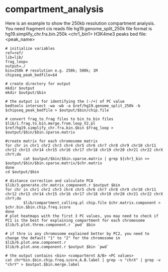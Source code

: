 # compartment_analysis
Here is an example to show the 250kb resolution compartment analysis.
You need fragment cis reads file <frag1> <frag2> <reads>
hg19.genome_split_250k file format is <chr1> <start> <end> <bin1>
hg19.simplify_chr.fra.bin.250k <frag1> <chr1_bin1>
H3K4me3 peaks bed file: <chr> <start> <end> <peak_name>
```
# initialize variables
ref=ref/
lib=lib/
frag_loop=
output=./
bin=250k # resolution e.g. 250k; 500k; 1M
chipseq_peak_bedfile=$4

# create directory for output
mkdir $output
mkdir $output/$bin

# the output is for identifying the (-/+) of PC value
bedtools intersect -wa -wb -a $ref/hg19.genome_split_250k -b $chipseq_peak_bedfile > $output/$bin/chip.file

# convert frag_to_frag files to bin_to_bin files
$lib/1.frag.to.bin.merge.from.loop_V2.pl $ref/hg19.simplify_chr.fra.bin.$bin $frag_loop > $output/$bin/$bin.sparse.matrix

#create matrix for each chromosome matrix
for chr in chr1 chr2 chr3 chr4 chr5 chr6 chr7 chr8 chr9 chr10 chr11 chr12 chr13 chr14 chr15 chr16 chr17 chr18 chr19 chr20 chr21 chr22 chrX chrY;do
        cat $output/$bin/$bin.sparse.matrix | grep ${chr}_bin >> $output/$bin/$bin.sparse.matrix/$chr.matrix
done
cd $output/$bin

# distance correction and calculate PCA
$lib/3.generate.chr.matrix_component.r $output $bin
for chr in chr1 chr2 chr3 chr4 chr5 chr6 chr7 chr8 chr9 chr10 chr11 chr12 chr13 chr14 chr15 chr16 chr17 chr18 chr19 chr20 chr21 chr22 chrX chrY;do
        $lib/compartment_calling.pl chip.file $chr.matrix.component > $chr.bin.$bin.chip.freq.score
done
# plot heatmaps with the first 3 PC values, you may need to check if PC1 is the best for explaining compartment for each chromosome
$lib/5.plot.three.component.r `pwd` $bin

# if thre is any chromosome explained better by PC2, you need to change the default "1" to "2" for the chromosome in $lib/6.plot.one.component.r
$lib/6.plot.one.component.r $output $bin `pwd`

# the output contains <bin> <compartmrnt A/B> <PC values>
cat chr*bin.$bin.chip.freq.score.A.B.label | grep -v "chrX" | grep -v "chrY" > $output.$bin.merge.label
```
